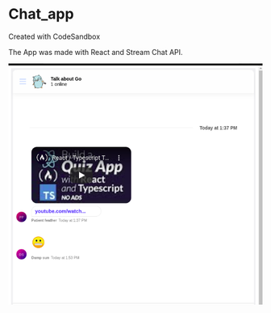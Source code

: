 # Chat_app
Created with CodeSandbox  

The App was made with React and Stream Chat API.  


![UI](https://github.com/akshatchanchal/Chat_app/blob/master/chatApp.png?raw=true)
